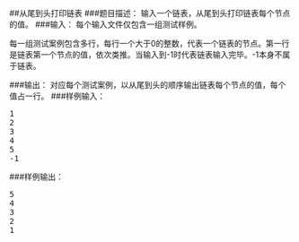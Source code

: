 ##从尾到头打印链表
###题目描述：
输入一个链表，从尾到头打印链表每个节点的值。
###输入：
每个输入文件仅包含一组测试样例。

每一组测试案例包含多行，每行一个大于0的整数，代表一个链表的节点。第一行是链表第一个节点的值，依次类推。当输入到-1时代表链表输入完毕。-1本身不属于链表。

###输出：
对应每个测试案例，以从尾到头的顺序输出链表每个节点的值，每个值占一行。
###样例输入：
<pre>
1
2
3
4
5
-1
</pre>
###样例输出：
<pre>
5
4
3
2
1
</pre>